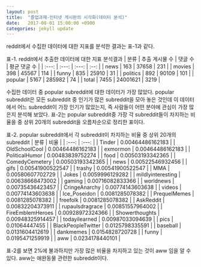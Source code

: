 ```yaml
---
layout: post
title:  "졸업과제-인터넷 게시판의 시각화(데이터 분석)"
date:   2017-08-01 15:00:00 +0900
categories: jekyll update
---
```


reddit에서 수집한 데이터에 대한 지표를 분석한 결과는 표-1과 같다.

표-1. reddit에서 추출한 데이터에 대한 지표 분석결과
| 분류 | 추출 게시물 수 | 댓글 수 | 평균 댓글 수 |
| :---: | :---: | :---: | :--: |
| news | 163 | 37658 | 231 |
| movies | 398 | 45567 | 114 |
| funny | 835 | 25910 | 31 |
| politics | 892 | 90109 | 101 |
| popular | 5167 | 285982 | 74 |
| total | 7455 | 24001621 | 3219 |

수집한 데이터 중 popular subreddit에 대한 데이터가 가장 많았다. popular subreddit은 모든 subreddit 중 인기가 많은 subreddit을 모아 놓은 것인데 이 데이터에서 어느 subreddit이 가장 인기가 많았는지, 즉 사람들이 어떤 분야에 관심이 가장 많은지 분석해 보았다. 표-2는 popular subreddit중 가장 각 subreddit들이 차지하는 비율을 중 상위 20개의 subreddit을 오름차순으로 정리한 표이다.

표-2. popular subreddit에서 각 subreddit이 차지하는 비율 중 상위 20개의 subreddit
| 분류 | 비율 |
| :---: | :---: |
| Tinder | 0.00464486162183 |
| OldSchoolCool | 0.00464486162183 |
| exmormon | 0.00464486162183 |
| PoliticalHumor | 0.00483839752274 |
| food | 0.00503193342365 |
| ComedyCemetery | 0.00503193342365 |
| news | 0.00522546932456 |
| gifs | 0.00541900522547 |
| trashy | 0.00541900522547 |
| MMA | 0.00580607702729 |
| Jokes | 0.0059996129282 |
| mildlyinteresting | 0.00638668473002 |
| gaming | 0.00716082833366 |
| worldnews | 0.00735436423457 |
| CringeAnarchy | 0.00774143603638 |
| videos | 0.00774143603638 |
| Ice_Poseidon | 0.0081285078382 |
| PrequelMemes | 0.0081285078382 |
| freefolk | 0.0081285078382 |
| AskReddit | 0.00832204373911 |
| rupaulsdragrace | 0.00851557964002 |
| FireEmblemHeroes | 0.00928972324366 |
| Showerthoughts | 0.00948325914457 |
| todayilearned | 0.00987033094639 |
| pics | 0.01064447455 |
| BlackPeopleTwitter | 0.0125798335591 |
| baseball | 0.0131604412619 |
| dankmemes | 0.0154828720728 |
| funny | 0.0195471259919 |
| aww | 0.0234178440101 |

표-2를 보면 2%에 불과하지만 가장 많은 비율을 차지하고 있는 것이 aww 임을 알 수 있다. aww는 애완동물 관련한 subreddit이다.
